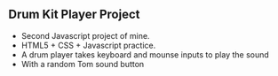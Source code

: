 <h2>Drum Kit Player Project</h2>
<ul>
<li>Second Javascript project of mine.</li>
<li>HTML5 + CSS + Javascript practice.</li>
<li>A drum player takes keyboard and mounse inputs to play the sound</li>
 <li>With a random Tom sound button</li>
</ul>
